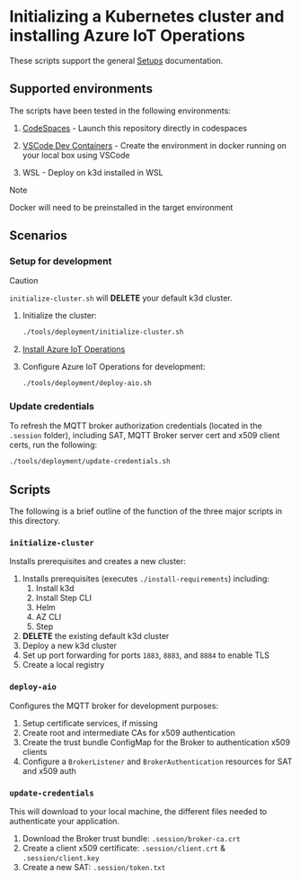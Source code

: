 # Initializing a Kubernetes cluster and installing Azure IoT Operations

These scripts support the general [Setups](/docs/setup.md) documentation.

## Supported environments

The scripts have been tested in the following environments:

1. [CodeSpaces](https://github.com/features/codespaces) - Launch this repository directly in codespaces
1. [VSCode Dev Containers](https://code.visualstudio.com/docs/devcontainers/containers) - Create the environment in docker running on your local box using VSCode

1. WSL - Deploy on k3d installed in WSL

> [!NOTE]
> Docker will need to be preinstalled in the target environment

## Scenarios

### Setup for development

> [!CAUTION]
> `initialize-cluster.sh` will **DELETE** your default k3d cluster.

1. Initialize the cluster:

    ```bash
    ./tools/deployment/initialize-cluster.sh
    ```

2. [Install Azure IoT Operations](https://learn.microsoft.com/azure/iot-operations/deploy-iot-ops/overview-deploy)

3. Configure Azure IoT Operations for development:

    ```bash
    ./tools/deployment/deploy-aio.sh
    ```

### Update credentials

To refresh the MQTT broker authorization credentials (located in the `.session` folder), including SAT, MQTT Broker server cert and x509 client certs, run the following:

```bash
./tools/deployment/update-credentials.sh
```

## Scripts

The following is a brief outline of the function of the three major scripts in this directory.

### `initialize-cluster`

Installs prerequisites and creates a new cluster:

1. Installs prerequisites (executes `./install-requirements`) including:
    1. Install k3d
    1. Install Step CLI
    1. Helm
    1. AZ CLI
    1. Step
1. **DELETE** the existing default k3d cluster
1. Deploy a new k3d cluster
1. Set up port forwarding for ports `1883`, `8883`, and `8884` to enable TLS
1. Create a local registry

### `deploy-aio`

Configures the MQTT broker for development purposes:

1. Setup certificate services, if missing
1. Create root and intermediate CAs for x509 authentication
1. Create the trust bundle ConfigMap for the Broker to authentication x509 clients
1. Configure a `BrokerListener` and `BrokerAuthentication` resources for SAT and x509 auth

### `update-credentials`

This will download to your local machine, the different files needed to authenticate your application.

1. Download the Broker trust bundle: `.session/broker-ca.crt`
1. Create a client x509 certificate: `.session/client.crt` & `.session/client.key`
1. Create a new SAT: `.session/token.txt`
